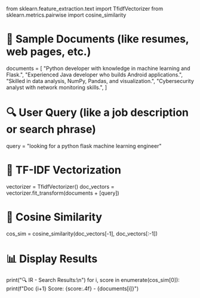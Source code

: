 from sklearn.feature_extraction.text import TfidfVectorizer
from sklearn.metrics.pairwise import cosine_similarity

# 📝 Sample Documents (like resumes, web pages, etc.)
documents = [
    "Python developer with knowledge in machine learning and Flask.",
    "Experienced Java developer who builds Android applications.",
    "Skilled in data analysis, NumPy, Pandas, and visualization.",
    "Cybersecurity analyst with network monitoring skills.",
]

# 🔍 User Query (like a job description or search phrase)
query = "looking for a python flask machine learning engineer"

# 🧠 TF-IDF Vectorization
vectorizer = TfidfVectorizer()
doc_vectors = vectorizer.fit_transform(documents + [query])

# 📐 Cosine Similarity
cos_sim = cosine_similarity(doc_vectors[-1], doc_vectors[:-1])

# 📊 Display Results
print("🔍 IR - Search Results:\n")
for i, score in enumerate(cos_sim[0]):
    print(f"Doc {i+1} Score: {score:.4f} - {documents[i]}")
